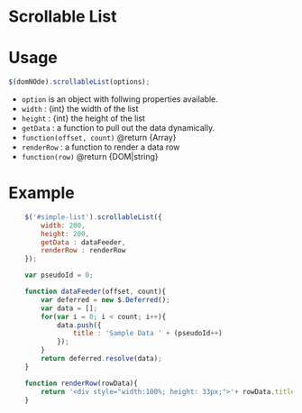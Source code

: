 Scrollable List
===============

Usage
=====
```js
$(domNOde).scrollableList(options);
```

 * `option` is an object with follwing properties available.
 * `width` : {int} the width of the list
 * `height` : {int} the height of the list
 * `getData` : a function to pull out the data dynamically.
  * `function(offset, count)` @return {Array}
 * `renderRow` : a function to render a data row
  * `function(row)` @return {DOM|string}

Example
======
```js
    $('#simple-list').scrollableList({
        width: 200,
        height: 200,
        getData : dataFeeder,
        renderRow : renderRow
    });

    var pseudoId = 0;

    function dataFeeder(offset, count){
        var deferred = new $.Deferred();
        var data = [];
        for(var i = 0; i < count; i++){
            data.push({
                title : 'Sample Data ' + (pseudoId++)
            });
        }
        return deferred.resolve(data);
    }

    function renderRow(rowData){
        return '<div style="width:100%; height: 33px;">'+ rowData.title +'</div>';
    }
```

